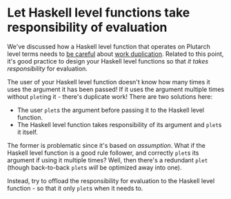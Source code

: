 # Let Haskell level functions take responsibility of evaluation

We've discussed how a Haskell level function that operates on Plutarch level terms needs to 
[be careful](./Don't%20duplicate%20work.md) about [work duplication](../Usage/Avoid%20work%20duplication%20using%20plet.md). 
Related to this point, it's good practice to design your Haskell level functions so that _it takes responsibility_ for evaluation.

The user of your Haskell level function doesn't know how many times it uses the argument it has been passed! If it uses the 
argument multiple times without `plet`ing it - there's duplicate work! There are two solutions here:

- The user `plet`s the argument before passing it to the Haskell level function.
- The Haskell level function takes responsibility of its argument and `plet`s it itself.

The former is problematic since it's based on _assumption_. What if the Haskell level function is a good rule follower, and correctly `plet`s its argument if using it multiple times? Well, then there's a redundant `plet` (though back-to-back `plet`s _will_ be optimized away into one).

Instead, try to offload the responsibility for evaluation to the Haskell level function - so that it only `plet`s when it needs to.
